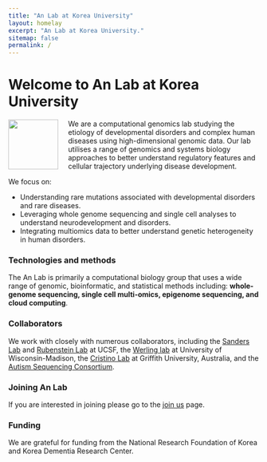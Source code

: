 ```yaml
---
title: "An Lab at Korea University"
layout: homelay
excerpt: "An Lab at Korea University."
sitemap: false
permalink: /
---
```


# Welcome to An Lab at Korea University

<img src="{{ site.url }}{{ site.baseurl }}/images/logopic/anlab.png" style="width: 100px; float: left;margin-right: 20px; border: 10px">

We are a computational genomics lab studying the etiology of developmental disorders and complex human diseases using high-dimensional genomic data. Our lab utilises a range of genomics and systems biology approaches to better understand regulatory features and cellular trajectory underlying disease development. 

We focus on:

- Understanding rare mutations associated with developmental disorders and rare diseases.
- Leveraging whole genome sequencing and single cell analyses to understand neurodevelopment and disorders.
- Integrating multiomics data to better understand genetic heterogeneity in human disorders.

### Technologies and methods
The An Lab is primarily a computational biology group that uses a wide range of genomic, bioinformatic, and statistical methods including: **whole-genome sequencing, single cell multi-omics, epigenome sequencing, and cloud computing**.

### Collaborators
We work with closely with numerous collaborators, including the [Sanders Lab](http://sanderslab.ucsf.edu) and [Rubenstein Lab](https://rubensteinlab.ucsf.edu/) at UCSF, the [Werling lab](https://werling.genetics.wisc.edu/) at University of Wisconsin-Madison, the [Cristino Lab](https://experts.griffith.edu.au/7460-alex-cristino) at Griffith University, Australia, and the [Autism Sequencing Consortium](https://genome.emory.edu/ASC/).

### Joining An Lab
If you are interested in joining please go to the [join us](recruitment) page.

### Funding
We are grateful for funding from the National Research Foundation of Korea and Korea Dementia Research Center.


